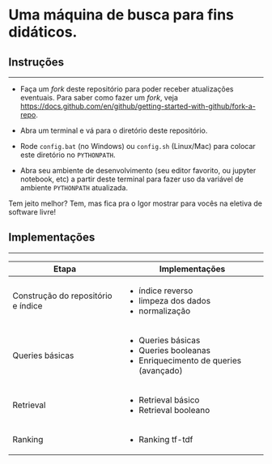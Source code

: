 # Uma máquina de busca para fins didáticos.

## Instruções
---

- Faça um *fork* deste repositório para poder receber atualizações eventuais. Para saber como fazer um *fork*, veja https://docs.github.com/en/github/getting-started-with-github/fork-a-repo.

- Abra um terminal e vá para o diretório deste repositório.

- Rode `config.bat` (no Windows) ou `config.sh` (Linux/Mac) para colocar este diretório no `PYTHONPATH`.

- Abra seu ambiente de desenvolvimento (seu editor favorito, ou jupyter notebook, etc) a partir deste terminal para fazer uso da variável de ambiente `PYTHONPATH` atualizada.

Tem jeito melhor? Tem, mas fica pra o Igor mostrar para vocês na eletiva de software livre!

## Implementações
---

Etapa | Implementações 
--- | --- 
Construção do repositório e índice | <ul><li>índice reverso</li><li>limpeza dos dados</li><li>normalização</li></ul>
Queries básicas | <ul><li>Queries básicas</li><li>Queries booleanas</li><li>Enriquecimento de queries (avançado)</li></ul>
Retrieval | <ul><li>Retrieval básico</li><li>Retrieval booleano</li></ul>
Ranking |  <ul><li>Ranking tf-tdf</li></ul>